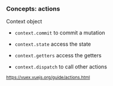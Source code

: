 ### Concepts: actions

Context object

- `context.commit` to commit a mutation

- `context.state` access the state

- `context.getters` access the getters

- `context.dispatch` to call other actions

<small>https://vuex.vuejs.org/guide/actions.html</small>

<aside class="notes">
</aside>
